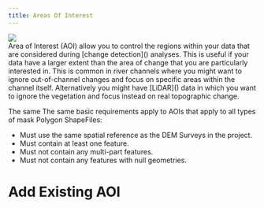 ```yaml
---
title: Areas Of Interest
---
```


<div class="float-right">
<img src="{{ site.baseurl }} /assets/images/CommandRefs/00_ProjectExplorer/inputs/masks/aoi/aoi.png"></div>
Area of Interest (AOI) allow you to control the regions within your data that are considered during [change detection]() analyses. This is useful if your data have a larger extent than the area of change that you are particularly interested in. This is common in river channels where you might want to ignore out-of-channel changes and focus on specific areas within the channel itself. Alternatively you might have [LiDAR]() data in which you want to ignore the vegetation and focus instead on real topographic change.

The same The same basic requirements apply to AOIs that apply to all types of mask Polygon ShapeFiles:

* Must use the same spatial reference as the DEM Surveys in the project.
* Must contain at least one feature.
* Must not contain any multi-part features.
* Must not contain any features with null geometries.

# Add Existing AOI